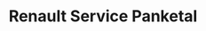 ---
title: "Renault Service Panketal"
url: /panketal/renault-service-panketal/
shop: Autowerkstatt
---